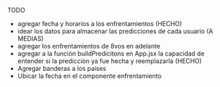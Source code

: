 TODO

- agregar fecha y horarios a los enfrentamientos (HECHO)
- idear los datos para almacenar las predicciones de cada usuario (A MEDIAS)
- agregar los enfrentamientos de 8vos en adelante
- agregar a la función buildPredicitons en App.jsx la capacidad de entender si la predicción ya fue hecha y reemplazarla (HECHO)
- Agregar banderas a los países
- Ubicar la fecha en el componente enfrentamiento
